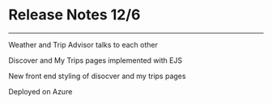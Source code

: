 # Release Notes 12/6
-----------------------
Weather and Trip Advisor talks to each other

Discover and My Trips pages implemented with EJS

New front end styling of disocver and my trips pages

Deployed on Azure
